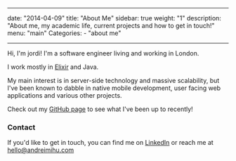 ----
date: "2014-04-09"
title: "About Me"
sidebar: true
weight: "1"
description: "About me, my academic life, current projects and how to get in touch!"
menu: "main"
Categories:
    - "about me"
    
---

Hi, I'm jordi! I'm a software engineer living and working in London.

I work mostly in <a href="http://elixir-lang.org/">Elixir</a> and Java.

My main interest is in server-side technology and massive scalability, but I've been known to dabble in native mobile development, user facing web applications and various other projects.

Check out my [GitHub page](https://github.com/zyro) to see what I've been up to recently!

### Contact

If you'd like to get in touch, you can find me on [LinkedIn](http://www.linkedin.com/in/andreimihu) or reach me at hello@andreimihu.com